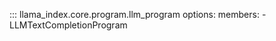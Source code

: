 ::: llama_index.core.program.llm_program
    options:
      members:
        - LLMTextCompletionProgram
